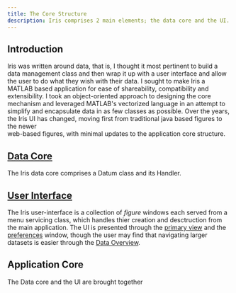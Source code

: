 ```yaml
---
title: The Core Structure
description: Iris comprises 2 main elements; the data core and the UI.
---
```


## Introduction
Iris was written around data, that is, I thought it most pertinent to
build a data management class and then wrap it up with a user interface and
allow the user to do what they wish with their data. I sought to make Iris a
MATLAB based application for ease of shareability, compatibility and
extensibility. I took an object-oriented approach to designing the core
mechanism and leveraged MATLAB's vectorized language in an attempt to simplify
and encapsulate data in as few classes as possible. Over the years, the Iris UI
has changed, moving first from traditional java based figures to the newer  
web-based figures, with minimal updates to the application core structure.

## [Data Core](data-core.md)
The Iris data core comprises a Datum class and its Handler.

## [User Interface](user-interface.md)
The Iris user-interface is a collection of *figure* windows each served from a
menu servicing class, which handles thier creation and desctruction from the
main application. The UI is presented through the [primary view](../basicusage/README.md) and the
[preferences](../prefs/README.md) window, though the user may find that 
navigating larger datasets is easier through the [Data
Overview](../basicusage/navigation.md).

## Application Core
The Data core and the UI are brought together 